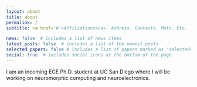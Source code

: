 ```yaml
---
layout: about
title: about
permalink: /
subtitle: <a href='#'>Affiliations</a>. Address. Contacts. Moto. Etc.

news: false  # includes a list of news items
latest_posts: false  # includes a list of the newest posts
selected_papers: false # includes a list of papers marked as "selected={true}"
social: true  # includes social icons at the bottom of the page
---
```


I am an incoming ECE Ph.D. student at UC San Diego where I will be working on neuromorphic computing and neuroelectronics. 


